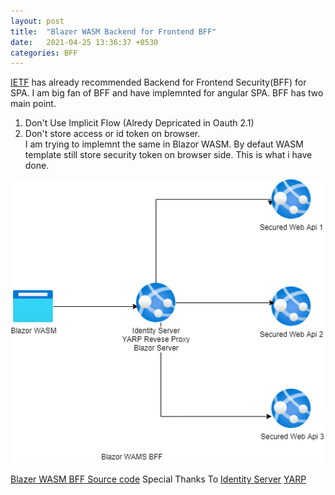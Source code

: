 ```yaml
---
layout: post
title:  "Blazer WASM Backend for Frontend BFF"
date:   2021-04-25 13:36:37 +0530
categories: BFF
---
```

[IETF](https://tools.ietf.org/html/draft-parecki-oauth-browser-based-apps-02#section-6.2) 
has already recommended Backend for Frontend Security(BFF) for SPA.
I am big fan of BFF and have implemnted for angular SPA.
BFF has two main point.
1. Don't Use Implicit Flow (Alredy Depricated in Oauth 2.1)
2. Don't store access or id token on browser.   
I am trying to implemnt the same in  Blazor WASM.
By defaut WASM template still store security token on browser side. 
This is what i have done. 
<img alt='BFF' src='/assets/BlazorWASMBFF.png'>


[Blazer WASM BFF Source code](https://github.com/som-nitjsr/BlazorWASMBFF)
Special Thanks To
[Identity Server](https://github.com/IdentityServer/IdentityServer4)
 [YARP](https://github.com/microsoft/reverse-proxy)

